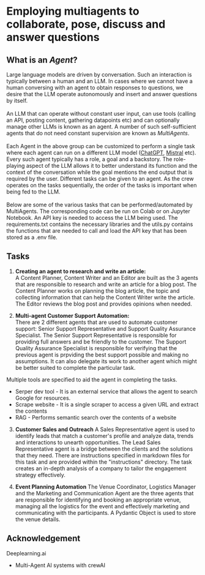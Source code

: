 # Employing multiagents to collaborate, pose, discuss and answer questions

## What is an *Agent*?
Large language models are driven by conversation. Such an interaction is typically between a human and an LLM. In cases where we cannot have a human conversing with an agent to obtain responses to questions, we desire that the LLM operate autonomously and insert and answer questions by itself.
<br>
<br>
An LLM that can operate without constant user input, can use tools (calling an API, posting content, gathering datapoints etc) and can optionally manage other LLMs is known as an agent. A number of such self-sufficient agents that do not need constant supervision are known as *MultiAgents*.
<br>
<br>
Each Agent in the above group can be customized to perform a single task where each agent can run on a different LLM model ([ChatGPT](https://chatgpt.com/?oai-dm=1), [Mistral](https://auth.mistral.ai/ui/login?flow=517612c2-b660-42a5-8f7d-43cfaff68dbc) etc). Every such agent typically has a role, a goal and a backstory. The role-playing aspect of the LLM allows it to better understand its function and the context of the conversation while the goal mentions the end output that is required by the user. Different tasks can be given to an agent. As the crew operates on the tasks sequentially, the order of the tasks is important when being fed to the LLM. 
<br>
<br>
Below are some of the various tasks that can be performed/automated by MultiAgents. The corresponding code can be run on Colab or on Jupyter Notebook. An API key is needed to access the LLM being used. The requirements.txt contains the necessary libraries and the utils.py contains the functions that are needed to call and load the API key that has been stored as a .env file. 

## Tasks

1. **Creating an agent to research and write an article:**
   <br>
    A Content Planner, Content Writer and an Editor are built as the 3 agents that are responsible to research and write an article for a blog post. The Content Planner works on planning the blog article, the topic and collecting information that can help the Content Writer write the article. The Editor reviews the blog post and provides opinions when needed.

2. **Multi-agent Customer Support Automation:**
   <br>
   There are 2 different agents that are used to automate customer support: Senior Support Representative and Support Quality Assurance Specialist. The Senior Support Representative is responsible for providing full answers and be friendly to the customer. The Support Quality Assurance Specialist is responsible for verifying that the previous agent is prpviding the best support possible and making no assumptions. It can also delegate its work to another agent which might be better suited to complete the particular task.



Multiple tools are specified to aid the agent in completing the tasks.
- Serper dev tool - It is an external service that allows the agent to search Google for resources.
- Scrape website - It is a single scraper to access a given URL and extract the contents
- RAG - Performs semantic search over the contents of a website
  
3. **Customer Sales and Outreach**
   A Sales Representative agent is used to identify leads that match a customer's profile and analyze data, trends and interactions to unearth opportunities. The Lead Sales Representative agent is a bridge between the clients and the solutions that they need. There are instructions specified in markdown files for this task and are provided within the "instructions" directory. The task creates an in-depth analysis of a company to tailor the engagement strategy effectively.

4. **Event Planning Automation**
   The Venue Coordinator, Logistics Manager and the Marketing and Communication Agent are the three agents that are responsible for identifying and booking an appropriate venue, managing all the logistics for the event and effectively marketing and communicating with the participants. A Pydantic Object is used to store the venue details.

## Acknowledgement
Deeplearning.ai 
- Multi-Agent AI systems with crewAI 
